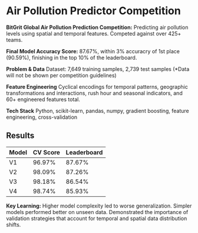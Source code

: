 # Air Pollution Predictor Competition
**BitGrit Global Air Pollution Prediction Competition:** Predicting air pollution levels using spatial and temporal features. Competed against over 425+ teams.

**Final Model Accuracy Score:** 87.67%, within 3% accuracry of 1st place (90.59%), finishing in the top 10% of the leaderboard.

**Problem & Data**
Dataset: 7,649 training samples, 2,739 test samples
(*Data will not be shown per competition guidelines)

**Feature Engineering**
Cyclical encodings for temporal patterns,
geographic transformations and interactions,
rush hour and seasonal indicators, and
60+ engineered features total.

**Tech Stack**
Python, scikit-learn, pandas, numpy, gradient boosting, feature engineering, cross-validation

## Results
| Model | CV Score | Leaderboard |
|-------|----------|-------------|
| V1    | 96.97%   | 87.67%     |
| V2    | 98.09%   | 87.26%     |
| V3    | 98.18%   | 86.54%     |
| V4    | 98.74%   | 85.93%     |


**Key Learning:** Higher model complexity led to worse generalization. Simpler models performed better on unseen data. Demonstrated the importance of validation strategies that account for temporal and spatial data distribution shifts.

